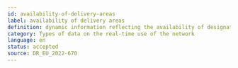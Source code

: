 ```yaml
---
id: availability-of-delivery-areas
label: availability of delivery areas
definition: dynamic information reflecting the availability of designated places along a road network reserved for loading/unloading operations.
category: Types of data on the real-time use of the network
language: en
status: accepted
source: DR_EU_2022-670
---
```


